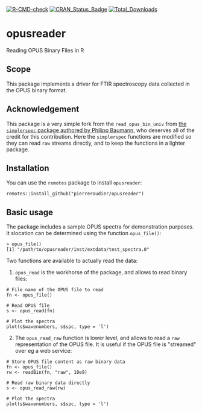 [![R-CMD-check](https://github.com/pierreroudier/opusreader/workflows/R-CMD-check/badge.svg)](https://github.com/pierreroudier/opusreader/actions)
[![CRAN_Status_Badge](http://www.r-pkg.org/badges/version/opusreader)](https://cran.r-project.org/package=opusreader)
[![Total_Downloads](http://cranlogs.r-pkg.org/badges/grand-total/opusreader)](https://cran.r-project.org/package=opusreader)

# opusreader

Reading OPUS Binary Files in R

## Scope

This package implements a driver for FTIR spectroscopy data collected in the OPUS binary format. 

## Acknowledgement

This package is a very simple fork from the `read_opus_bin_univ` from [the `simplerspec` package authored by Philipp Baumann](https://github.com/philipp-baumann/simplerspec), who deserves all of the credit for this contribution. Here the `simplerspec` functions are modified so they can read `raw` streams directly, and to keep the functions in a lighter package.
 
## Installation

You can use the `remotes` package to install `opusreader`:

`remotes::install_github("pierreroudier/opusreader")`

## Basic usage

The package includes a sample OPUS spectra for demonstration purposes. It slocation can be determined using the function `opus_file()`:

```
> opus_file()
[1] "/path/to/opusreader/inst/extdata/test_spectra.0"
```

Two functions are available to actually read the data:

1. `opus_read` is the workhorse of the package, and allows to read binary files:

```
# File name of the OPUS file to read
fn <- opus_file()

# Read OPUS file
s <- opus_read(fn)

# Plot the spectra
plot(s$wavenumbers, s$spc, type = 'l')
```

2. The `opus_read_raw` function is lower level, and allows to read a `raw` representation of the OPUS file. It is useful if the OPUS file is "streamed" over eg a web service:

```
# Store OPUS file content as raw binary data
fn <- opus_file()
rw <- readBin(fn, "raw", 10e9)

# Read raw binary data directly
s <- opus_read_raw(rw)

# Plot the spectra
plot(s$wavenumbers, s$spc, type = 'l')
```

